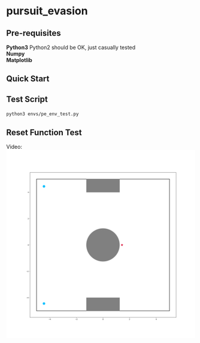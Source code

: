 # pursuit_evasion

## Pre-requisites
**Python3** Python2 should be OK, just casually tested  
**Numpy**  
**Matplotlib**

## Quick Start

## Test Script
`python3 envs/pe_env_test.py`

## Reset Function Test
Video:  
[![pe_reset](/figs/pe_world.png)](https://www.youtube.com/embed/teVu3SRnujs)
